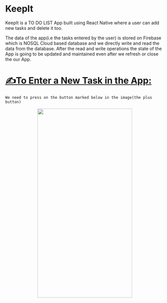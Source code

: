 # KeepIt

 KeepIt is a TO DO LIST App built using React Native where a user can add  new tasks and delete it too.

  The data of the app(i.e the tasks entered by the user) is stored  on  Firebase which is NOSQL Cloud based database and we directly write
 and read the data from the database. After the read and write operations the state of the App is going to be updated and maintained even after we refresh or close
 the our App.
 
 
 #  <U> ✍To Enter a New Task in the App:</U>
 
    We need to press on the button marked below in the image(the plus button)
    
   <p align="center">
   <img width="300" height="600" src="https://github.com/chittrakumari/TO-DO-LIST-APP-using-React-Native/blob/main/How%20to%20enter%20a%20new%20Task.jpeg">
   </p>
 
 
